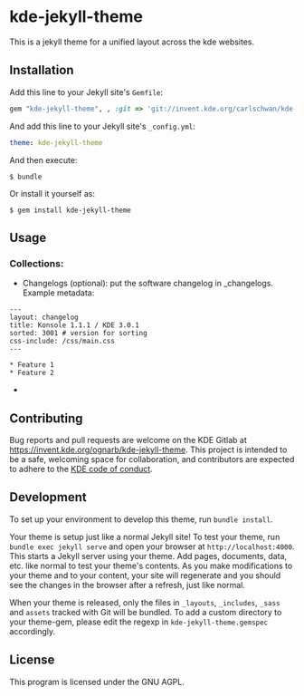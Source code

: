 # kde-jekyll-theme

This is a jekyll theme for a unified layout across the kde websites.

## Installation

Add this line to your Jekyll site's `Gemfile`:

```ruby
gem "kde-jekyll-theme", , :git => 'git://invent.kde.org/carlschwan/kde-jekyll-theme'
```

And add this line to your Jekyll site's `_config.yml`:

```yaml
theme: kde-jekyll-theme
```

And then execute:

    $ bundle

Or install it yourself as:

    $ gem install kde-jekyll-theme

## Usage

### Collections:

* Changelogs (optional): put the software changelog in _changelogs. Example metadata:
```
---
layout: changelog
title: Konsole 1.1.1 / KDE 3.0.1
sorted: 3001 # version for sorting
css-include: /css/main.css
---

* Feature 1
* Feature 2
```
* 

## Contributing

Bug reports and pull requests are welcome on the KDE Gitlab at https://invent.kde.org/ognarb/kde-jekyll-theme. This project is intended to be a safe, welcoming space for collaboration, and contributors are expected to adhere to the [KDE code of conduct](https://kde.org/code-of-conduct/).

## Development

To set up your environment to develop this theme, run `bundle install`.

Your theme is setup just like a normal Jekyll site! To test your theme, run `bundle exec jekyll serve` and open your browser at `http://localhost:4000`. This starts a Jekyll server using your theme. Add pages, documents, data, etc. like normal to test your theme's contents. As you make modifications to your theme and to your content, your site will regenerate and you should see the changes in the browser after a refresh, just like normal.

When your theme is released, only the files in `_layouts`, `_includes`, `_sass` and `assets` tracked with Git will be bundled.
To add a custom directory to your theme-gem, please edit the regexp in `kde-jekyll-theme.gemspec` accordingly.

## License

This program is licensed under the GNU AGPL.
